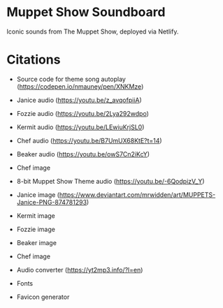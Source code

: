 <!-- Screenshot Placeholder -->

# Muppet Show Soundboard

Iconic sounds from The Muppet Show, deployed via Netlify.

# Citations

- Source code for theme song autoplay (https://codepen.io/nmauney/pen/XNKMze)
- Janice audio (https://youtu.be/z_avqofpiiA)
- Fozzie audio (https://youtu.be/2Lya292wdpo)
- Kermit audio (https://youtu.be/LEwiuKrjSL0)
- Chef audio (https://youtu.be/B7UmUX68KtE?t=14)
- Beaker audio (https://youtu.be/owS7Cn2iKcY)
- Chef image
- 8-bit Muppet Show Theme audio (https://youtu.be/-6QodpizV_Y)
- Janice image (https://www.deviantart.com/mrwidden/art/MUPPETS-Janice-PNG-874781293)
- Kermit image
- Fozzie image
- Beaker image
- Chef image
- Audio converter (https://yt2mp3.info/?l=en)

- Fonts

- Favicon generator
